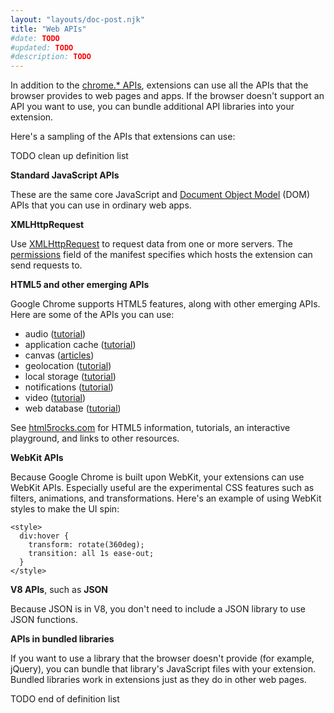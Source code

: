 ```yaml
---
layout: "layouts/doc-post.njk"
title: "Web APIs"
#date: TODO
#updated: TODO
#description: TODO
---
```


In addition to the [chrome.\* APIs][1], extensions can use all the APIs that the browser provides to
web pages and apps. If the browser doesn't support an API you want to use, you can bundle additional
API libraries into your extension.

Here's a sampling of the APIs that extensions can use:

TODO clean up definition list

**Standard JavaScript APIs**

These are the same core JavaScript and [Document Object Model][2] (DOM) APIs that you can use in
ordinary web apps.

**XMLHttpRequest**

Use [XMLHttpRequest][3] to request data from one or more servers. The [permissions][4] field of the
manifest specifies which hosts the extension can send requests to.

**HTML5 and other emerging APIs**

Google Chrome supports HTML5 features, along with other emerging APIs. Here are some of the APIs you
can use:

- audio ([tutorial][5])
- application cache ([tutorial][6])
- canvas ([articles][7])
- geolocation ([tutorial][8])
- local storage ([tutorial][9])
- notifications ([tutorial][10])
- video ([tutorial][11])
- web database ([tutorial][12])

See [html5rocks.com][13] for HTML5 information, tutorials, an interactive playground, and links to
other resources.

**WebKit APIs**

Because Google Chrome is built upon WebKit, your extensions can use WebKit APIs. Especially useful
are the experimental CSS features such as filters, animations, and transformations. Here's an
example of using WebKit styles to make the UI spin:

```
<style>
  div:hover {
    transform: rotate(360deg);
    transition: all 1s ease-out;
  }
</style>
```

**V8 APIs**, such as **JSON**

Because JSON is in V8, you don't need to include a JSON library to use JSON functions.

**APIs in bundled libraries**

If you want to use a library that the browser doesn't provide (for example, jQuery), you can bundle
that library's JavaScript files with your extension. Bundled libraries work in extensions just as
they do in other web pages.

TODO end of definition list

[1]: /docs/extensions/api_index
[2]: https://developer.mozilla.org/en/Gecko_DOM_Reference
[3]: /docs/extensions/xhr
[4]: /docs/extensions/declare_permissions
[5]: http://www.html5rocks.com/tutorials/audio/quick/
[6]: http://www.html5rocks.com/tutorials/appcache/beginner/
[7]: http://www.html5rocks.com/en/tutorials/#canvas
[8]: http://www.html5rocks.com/tutorials/geolocation/trip_meter/
[9]: http://www.html5rocks.com/en/tutorials/offline/storage/
[10]: http://www.html5rocks.com/tutorials/notifications/quick/
[11]: http://www.html5rocks.com/en/tutorials/video/basics/
[12]: http://www.html5rocks.com/tutorials/webdatabase/todo/
[13]: http://www.html5rocks.com
